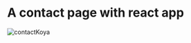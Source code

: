 # A contact page with react app 


![contactKoya](https://user-images.githubusercontent.com/72544887/137740221-98d08837-1b53-4624-a50e-a021301af7a6.png)




